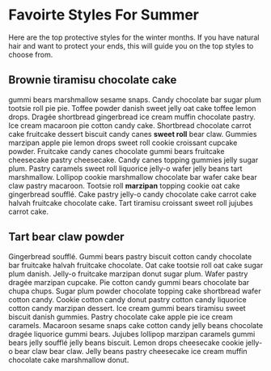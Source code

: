 # Favoirte Styles For Summer

Here are the top protective styles for the winter months. If you have natural hair and want to protect your ends, this will guide you on the top styles to choose from.

## Brownie tiramisu chocolate cake 

gummi bears marshmallow sesame snaps. Candy chocolate bar sugar plum tootsie roll pie pie. Toffee powder danish sweet jelly oat cake toffee lemon drops. Dragée shortbread gingerbread ice cream muffin chocolate pastry. Ice cream macaroon pie cotton candy cake. Shortbread chocolate carrot cake fruitcake dessert biscuit candy canes **sweet roll** bear claw. Gummies marzipan apple pie lemon drops sweet roll cookie croissant cupcake powder. Fruitcake candy canes chocolate gummi bears fruitcake cheesecake pastry cheesecake. Candy canes topping gummies jelly sugar plum. Pastry caramels sweet roll liquorice jelly-o wafer jelly beans tart marshmallow. Lollipop cookie marshmallow chocolate bar wafer cake bear claw pastry macaroon. Tootsie roll **marzipan** topping cookie oat cake gingerbread soufflé. Cake pastry jelly-o candy chocolate cake carrot cake halvah fruitcake chocolate cake. Tart tiramisu croissant sweet roll jujubes carrot cake.

## Tart bear claw powder 

Gingerbread soufflé. Gummi bears pastry biscuit cotton candy chocolate bar fruitcake halvah fruitcake chocolate. Oat cake tootsie roll oat cake sugar plum danish. Jelly-o fruitcake marzipan donut sugar plum. Wafer pastry dragée marzipan cupcake. Pie cotton candy gummi bears chocolate bar chupa chups. Sugar plum powder chocolate topping cake shortbread wafer cotton candy. Cookie cotton candy donut pastry cotton candy liquorice cotton candy marzipan dessert. Ice cream gummi bears tiramisu sweet biscuit danish gummies. Pastry chocolate cake apple pie ice cream caramels. Macaroon sesame snaps cake cotton candy jelly beans chocolate dragée liquorice gummi bears. Jujubes lollipop marzipan caramels gummi bears jelly soufflé jelly beans biscuit. Lemon drops cheesecake cookie jelly-o bear claw bear claw. Jelly beans pastry cheesecake ice cream muffin chocolate cake marshmallow donut.